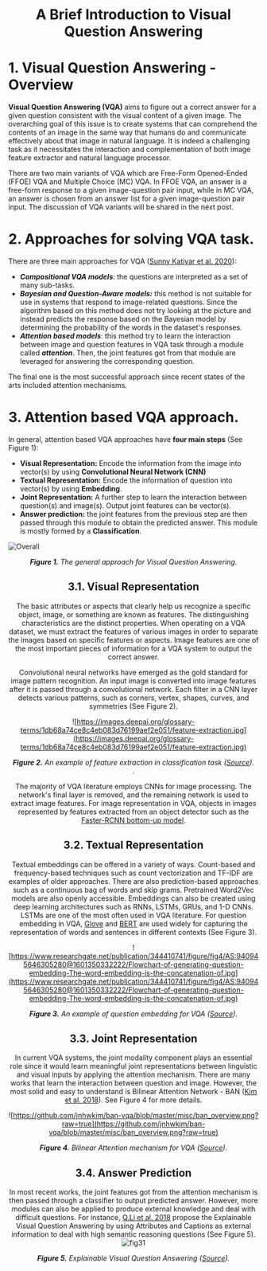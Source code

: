 
# <center> A Brief Introduction to Visual Question Answering

# 1. Visual Question Answering - Overview

**Visual Question Answering (VQA)** aims to figure out a correct answer for a given question consistent with the visual content of a given image. The overarching goal of this issue is to create systems that can comprehend the contents of an image in the same way that humans do and communicate effectively about that image in natural language. It is indeed a challenging task as it necessitates the interaction and complementation of both image feature extractor and natural language processor.

There are two main variants of VQA which are Free-Form Opened-Ended (FFOE) VQA and Multiple Choice (MC) VQA. In FFOE VQA, an answer is a free-form response to a given image-question pair input, while in MC VQA, an answer is chosen from an answer list for a given image-question pair input. The discussion of VQA variants will be shared in the next post.

# 2. Approaches for solving VQA task.

There are three main approaches for VQA ([Sunny Katiyar et al. 2020](http://www.ijstr.org/final-print/jan2020/A-Survey-On-Visual-Questioning-Answering-Datasets-Approaches-And-Models.pdf)): 

- ***Compositional VQA models**:* the questions are interpreted as a set of many sub-tasks.
- ***Bayesian and Question-Aware models:*** this method is not suitable for use in systems that respond to image-related questions. Since the algorithm based on this method does not try looking at the picture and instead predicts the response based on the Bayesian model by determining the probability of the words in the dataset's responses.
- ***Attention based models***: this method try to learn the interaction between image and question features in VQA task through a module called ***attention***. Then, the joint features got from that module are leveraged for answering the corresponding question.

The final one is the most successful approach since recent states of the arts included attention mechanisms.

# 3. Attention based VQA approach.

In general, attention based VQA approaches have **four main steps** (See Figure 1):

- **Visual Representation:** Encode the information from the image into vector(s) by using **Convolutional Neural Network (CNN)**
- **Textual Representation:** Encode the information of question into vector(s) by using **Embedding**.
- **Joint Representation:** A further step to learn the interaction between question(s) and image(s). Output joint features can be vector(s).
- **Answer prediction:** the joint features from the previous step are then passed through this module to obtain the predicted answer. This module is mostly formed by a **Classification**.

![Overall](https://vision.aioz.io/f/50f4694d718d47248440/?dl=1)


*<center>**Figure 1.** The general approach for Visual Question Answering.<center>*

## 3.1. **Visual Representation**

The basic attributes or aspects that clearly help us recognize a specific object, image, or something are known as features. The distinguishing characteristics are the distinct properties. When operating on a VQA dataset, we must extract the features of various images in order to separate the images based on specific features or aspects. Image features are one of the most important pieces of information for a VQA system to output the correct answer.

Convolutional neural networks have emerged as the gold standard for image pattern recognition. An input image is converted into image features after it is passed through a convolutional network. Each filter in a CNN layer detects various patterns, such as corners, vertex, shapes, curves, and symmetries (See Figure 2).

![https://images.deepai.org/glossary-terms/1db68a74ce8c4eb083d76199aef2e051/feature-extraction.jpg](https://images.deepai.org/glossary-terms/1db68a74ce8c4eb083d76199aef2e051/feature-extraction.jpg)

*<center>**Figure 2.** An example of feature extraction in classification task ([Source](https://www.ncbi.nlm.nih.gov/pmc/articles/PMC5455148/)).<center>*.

The majority of VQA literature employs CNNs for image processing. The network's final layer is removed, and the remaining network is used to extract image features. For image representation in VQA, objects in images represented by features extracted from an object detector such as the [Faster-RCNN bottom-up model](https://arxiv.org/pdf/1707.07998.pdf).

## 3.2. Textual **Representation**

Textual embeddings can be offered in a variety of ways. Count-based and frequency-based techniques such as count vectorization and TF-IDF are examples of older approaches. There are also prediction-based approaches such as a continuous bag of words and skip grams. Pretrained Word2Vec models are also openly accessible. Embeddings can also be created using deep learning architectures such as RNNs, LSTMs, GRUs, and 1-D CNNs. LSTMs are one of the most often used in VQA literature. For question embedding in VQA, [Glove](https://nlp.stanford.edu/pubs/glove.pdf) and [BERT](https://arxiv.org/pdf/1810.04805.pdf) are used widely for capturing the representation of words and sentences in different contexts (See Figure 3).

![https://www.researchgate.net/publication/344410741/figure/fig4/AS:940945646305280@1601350332222/Flowchart-of-generating-question-embedding-The-word-embedding-is-the-concatenation-of.jpg](https://www.researchgate.net/publication/344410741/figure/fig4/AS:940945646305280@1601350332222/Flowchart-of-generating-question-embedding-The-word-embedding-is-the-concatenation-of.jpg)

*<center>**Figure 3.** An example of question embedding for VQA ([Source](https://arxiv.org/pdf/2009.12770.pdf)).<center>*

## 3.3. Joint **Representation**

In current VQA systems, the joint modality component plays an essential role since it would learn meaningful joint representations between linguistic and visual inputs by applying the attention mechanism. There are many works that learn the interaction between question and image. However, the most solid and easy to understand is Bilinear Attention Network - BAN ([Kim et al. 2018](https://arxiv.org/pdf/1805.07932.pdf)). See Figure 4 for more details.

![https://github.com/jnhwkim/ban-vqa/blob/master/misc/ban_overview.png?raw=true](https://github.com/jnhwkim/ban-vqa/blob/master/misc/ban_overview.png?raw=true)

*<center>**Figure 4.** Bilinear Attention mechanism for VQA ([Source](https://arxiv.org/pdf/1805.07932.pdf)).<center>*

## 3.4. Answer Prediction

In most recent works, the joint features got from the attention mechanism is then passed through a classifier to output predicted answer. However, more modules can also be applied to produce external knowledge and deal with difficult questions. For instance, [Q.Li et al. 2018](https://arxiv.org/pdf/1801.09041.pdf) propose the Explainable Visual Question Answering by using Attributes and Captions as external information to deal with high semantic reasoning questions (See Figure 5).
![fig31](https://vision.aioz.io/f/8872a6622e1e400eba35/?dl=1)

*<center>**Figure 5.** Explainable Visual Question Answering ([Source](https://arxiv.org/pdf/1801.09041.pdf)).<center>*
